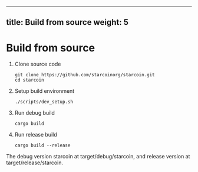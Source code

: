 
---
title: Build from source
weight: 5
---

# Build from source

1. Clone source code

     ```shell
    git clone https://github.com/starcoinorg/starcoin.git
    cd starcoin
    ```
2. Setup build environment

    ```shell
    ./scripts/dev_setup.sh
    ```
3. Run debug build

    ```shell
   cargo build
    ```
4. Run release build

    ```
   cargo build --release
    ```
   
The debug version starcoin at target/debug/starcoin, and release version at target/release/starcoin.